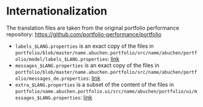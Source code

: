 # Internationalization

The translation files are taken from the original portfolio performance repository: https://github.com/portfolio-performance/portfolio

- `labels_$LANG.properties` is an exact copy of the files in `portfolio/blob/master/name.abuchen.portfolio/src/name/abuchen/portfolio/model/labels_$LANG.properties`: [link](https://github.com/portfolio-performance/portfolio/blob/f2f5e9f5315feb773346e554a3956964a7b40f51/name.abuchen.portfolio/src/name/abuchen/portfolio/model/labels_de.properties#L4)
- `messages_$LANG.properties` is an exact copy of the files in `portfolio/blob/master/name.abuchen.portfolio/src/name/abuchen/portfolio/messages_de.properties`: [link](https://github.com/portfolio-performance/portfolio/blob/f2f5e9f5315feb773346e554a3956964a7b40f51/name.abuchen.portfolio/src/name/abuchen/portfolio/messages_de.properties#L4)
- `extra_$LANG.properties` is a subset of the content of the files in `portfolio/name.abuchen.portfolio.ui/src/name/abuchen/portfolio/ui/messages_$LANG.properties`: [link](https://github.com/portfolio-performance/portfolio/blob/f2f5e9f5315feb773346e554a3956964a7b40f51/name.abuchen.portfolio.ui/src/name/abuchen/portfolio/ui/messages_de.properties#L200)
